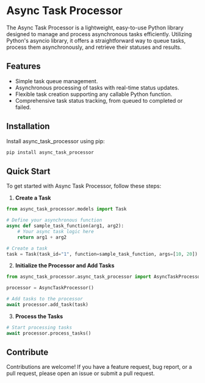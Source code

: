 # Async Task Processor

The Async Task Processor is a lightweight, easy-to-use Python library designed to manage and process asynchronous tasks efficiently. Utilizing Python's asyncio library, it offers a straightforward way to queue tasks, process them asynchronously, and retrieve their statuses and results.

## Features

- Simple task queue management.
- Asynchronous processing of tasks with real-time status updates.
- Flexible task creation supporting any callable Python function.
- Comprehensive task status tracking, from queued to completed or failed.

## Installation

Install async_task_processor using pip:

```bash
pip install async_task_processor
```

## Quick Start

To get started with Async Task Processor, follow these steps:

1. **Create a Task**

```python
from async_task_processor.models import Task

# Define your asynchronous function
async def sample_task_function(arg1, arg2):
    # Your async task logic here
    return arg1 + arg2

# Create a task
task = Task(task_id="1", function=sample_task_function, args=[10, 20])
```

2. **Initialize the Processor and Add Tasks**

```python
from async_task_processor.async_task_processor import AsyncTaskProcessor

processor = AsyncTaskProcessor()

# Add tasks to the processor
await processor.add_task(task)
```

3. **Process the Tasks**

```python
# Start processing tasks
await processor.process_tasks()
```

## Contribute

Contributions are welcome! If you have a feature request, bug report, or a pull request, please open an issue or submit a pull request.
